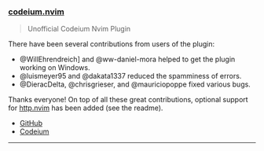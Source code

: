<h3 id="codeium.nvim">
  <a href="#codeium.nvim">
    <span class="icon-text">
      <span class="icon">
        <i class="fa-solid fa-book"></i>
      </span>
    </span>
    <span>codeium.nvim</span>
  </a>
</h3>

> Unofficial Codeium Nvim Plugin

There have been several contributions from users of the plugin:

- @WillEhrendreich] and @ww-daniel-mora helped to get the plugin working on Windows.
- @luismeyer95 and @dakata1337 reduced the spamminess of errors.
- @DieracDelta, @chrisgrieser, and @mauriciopoppe fixed various bugs.

Thanks everyone! On top of all these great contributions, optional support for [http.nvim](#http.nvim) has been added (see the readme).

- [GitHub](https://github.com/jcdickinson/codeium.nvim)
- [Codeium](https://codeium.com/)

---
